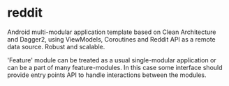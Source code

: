 # reddit
Android multi-modular application template based on Clean Architecture and Dagger2, 
using ViewModels, Coroutines and Reddit API as a remote data source. Robust and scalable.
  
'Feature' module can be treated as a usual single-modular application 
or can be a part of many feature-modules. In this case some interface should provide 
entry points API to handle interactions between the modules.
